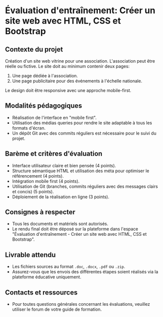 # Évaluation d'entraînement: Créer un site web avec HTML, CSS et Bootstrap

## Contexte du projet
Création d'un site web vitrine pour une association. L'association peut être réelle ou fictive. Le site doit au minimum contenir deux pages:
1. Une page dédiée à l'association.
2. Une page publicitaire pour des événements à l'échelle nationale.

Le design doit être responsive avec une approche mobile-first.

## Modalités pédagogiques
- Réalisation de l'interface en "mobile first".
- Utilisation des médias queries pour rendre le site adaptable à tous les formats d'écran.
- Un dépôt Git avec des commits réguliers est nécessaire pour le suivi du projet.

## Barème et critères d'évaluation
- Interface utilisateur claire et bien pensée (4 points).
- Structure sémantique HTML et utilisation des méta pour optimiser le référencement (4 points).
- Intégration mobile first (4 points).
- Utilisation de Git (branches, commits réguliers avec des messages clairs et concis) (5 points).
- Déploiement de la réalisation en ligne (3 points).

## Consignes à respecter
- Tous les documents et matériels sont autorisés.
- Le rendu final doit être déposé sur la plateforme dans l'espace "Évaluation d'entraînement - Créer un site web avec HTML, CSS et Bootstrap".

## Livrable attendu
- Les fichiers sources au format `.doc`, `.docx`, `.pdf` ou `.zip`.
- Assurez-vous que les envois des différentes étapes soient réalisés via la plateforme éducative uniquement.

## Contacts et ressources
- Pour toutes questions générales concernant les évaluations, veuillez utiliser le forum de votre guide de formation.
